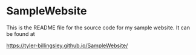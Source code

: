 # SampleWebsite

This is the README file for the source code for my sample website. It can be found at

https://tyler-billingsley.github.io/SampleWebsite/